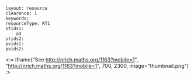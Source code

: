 ````
layout: resource
clearance: 1
keywords:
resourceType: RT1
stids1: 
  - a3
stids2:
pvids1:
pvids2:

````

<:= iframe("See http://nrich.maths.org/1163?mobile=1", "http://nrich.maths.org/1163?mobile=1", 700, 2300, image="thumbnail.png") :>

